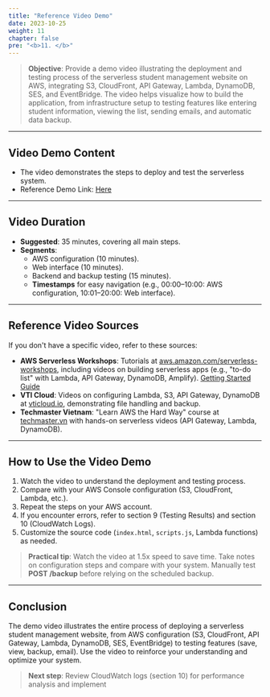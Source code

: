 ```yaml
---
title: "Reference Video Demo"
date: 2023-10-25
weight: 11
chapter: false
pre: "<b>11. </b>"
---
```


> **Objective**: Provide a demo video illustrating the deployment and testing process of the serverless student management website on AWS, integrating S3, CloudFront, API Gateway, Lambda, DynamoDB, SES, and EventBridge. The video helps visualize how to build the application, from infrastructure setup to testing features like entering student information, viewing the list, sending emails, and automatic data backup.

---

## Video Demo Content

- The video demonstrates the steps to deploy and test the serverless system.
- Reference Demo Link: [Here](https://drive.google.com/file/d/1Tjlm74NRt5Dq5NhBiH9JJ4sQtsFQU0DB/view?usp=drive_link)

---

## Video Duration

- **Suggested**: 35 minutes, covering all main steps.  
- **Segments**:  
  - AWS configuration (10 minutes).  
  - Web interface (10 minutes).  
  - Backend and backup testing (15 minutes).  
  - **Timestamps** for easy navigation (e.g., 00:00–10:00: AWS configuration, 10:01–20:00: Web interface).  

---

## Reference Video Sources

If you don't have a specific video, refer to these sources:  
- **AWS Serverless Workshops**: Tutorials at [aws.amazon.com/serverless-workshops](https://aws.amazon.com/serverless-workshops), including videos on building serverless apps (e.g., "to-do list" with Lambda, API Gateway, DynamoDB, Amplify). [Getting Started Guide](https://aws.amazon.com/getting-started/hands-on/build-web-app-s3-lambda-api-gateway-dynamodb/)
- **VTI Cloud**: Videos on configuring Lambda, S3, API Gateway, DynamoDB at [vticloud.io](https://vticloud.io), demonstrating file handling and backup.  
- **Techmaster Vietnam**: "Learn AWS the Hard Way" course at [techmaster.vn](https://techmaster.vn) with hands-on serverless videos (API Gateway, Lambda, DynamoDB).  

---

## How to Use the Video Demo

1. Watch the video to understand the deployment and testing process.  
2. Compare with your AWS Console configuration (S3, CloudFront, Lambda, etc.).  
3. Repeat the steps on your AWS account.  
4. If you encounter errors, refer to section 9 (Testing Results) and section 10 (CloudWatch Logs).  
5. Customize the source code (`index.html`, `scripts.js`, Lambda functions) as needed.  

> **Practical tip**: Watch the video at 1.5x speed to save time. Take notes on configuration steps and compare with your system. Manually test **POST /backup** before relying on the scheduled backup.

---

## Conclusion

The demo video illustrates the entire process of deploying a serverless student management website, from AWS configuration (S3, CloudFront, API Gateway, Lambda, DynamoDB, SES, EventBridge) to testing features (save, view, backup, email). Use the video to reinforce your understanding and optimize your system.

> **Next step**: Review CloudWatch logs (section 10) for performance analysis and implement